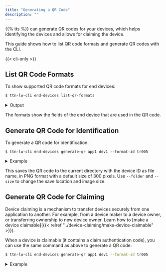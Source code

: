 ```yaml
---
title: "Generating a QR Code"
description: ""
---
```


{{% tts %}} can generate QR codes for your devices, which helps identifying the devices and allows for claiming the device.

This guide shows how to list QR code formats and generate QR codes with the CLI.

<!--more-->

{{< cli-only >}}

## List QR Code Formats

To show supported QR code formats for end devices:

```bash
$ ttn-lw-cli end-devices list-qr-formats
```

<details><summary>Output</summary>

```json
{
  "formats": {
    "tr005": {
      "name": "LoRa Alliance TR005",
      "description": "Standard QR code format defined by LoRa Alliance.",
      "field_mask": {
        "paths": [
          "claim_authentication_code.value",
          "ids.dev_eui",
          "ids.join_eui"
        ]
      }
    }
  }
}
```
</details>

The formats show the fields of the end device that are used in the QR code.

## Generate QR Code for Identification

To generate a QR code for identification:

```
$ ttn-lw-cli end-devices generate-qr app1 dev1 --format-id tr005
```

<details><summary>Example</summary>

{{< figure src="qr-identification.png" alt="Device QR Code for Identification" >}}

</details>

This saves the QR code to the current directory with the device ID as file name, in PNG format with a default size of 300 pixels. Use `--folder` and `--size` to change the save location and image size.

## Generate QR Code for Claiming

Device claiming is a mechanism to transfer devices securely from one application to another. For example, from a device maker to a device owner, or transferring ownership to new device owner. Learn how to [make a device claimable]({{< relref "../device-claiming/make-device-claimable" >}}).

When a device is claimable (it contains a claim authentication code), you can use the same command as above to generate a QR code:

```bash
$ ttn-lw-cli end-devices generate-qr app1 dev1 --format-id tr005
```

<details><summary>Example</summary>

{{< figure src="qr-claiming.png" alt="Device QR Code for Claiming" >}}

</details>
